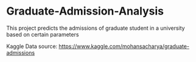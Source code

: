 # Graduate-Admission-Analysis
This project predicts the admissions of graduate student in a university based on certain parameters

Kaggle Data source: https://www.kaggle.com/mohansacharya/graduate-admissions
